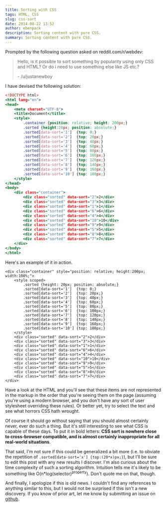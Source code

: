 ```yaml
---
title: Sorting with CSS
tags: HTML, CSS
slug: css-sort
date: 2014-08-22 13:52
author: ebenpack
description: Sorting content with pure CSS.
summary: Sorting content with pure CSS.
---
```


Prompted by the following question asked on reddit.com/r/webdev:

> Hello, is it possible to sort something by popularity using only CSS and HTML? Or do i need to use something else 
> like JS etc.?
>
> \- /u/justanewboy

I have devised the following solution:

<!--more-->

~~~~ {.html .numberLines}
<!DOCTYPE html>
<html lang="en">
<head>
    <meta charset="UTF-8">
    <title>Document</title>
    <style>
        .container {position: relative; height: 200px;}
        .sorted {height:20px; position: absolute;}
        .sorted[data-sort='1']  {top: 0;}
        .sorted[data-sort='2']  {top: 20px;}
        .sorted[data-sort='3']  {top: 40px;}
        .sorted[data-sort='4']  {top: 60px;}
        .sorted[data-sort='5']  {top: 80px;}
        .sorted[data-sort='6']  {top: 100px;}
        .sorted[data-sort='7']  {top: 120px;}
        .sorted[data-sort='8']  {top: 140px;}
        .sorted[data-sort='9']  {top: 160px;}
        .sorted[data-sort='10'] {top: 180px;}
    </style>
</head>
<body>
    <div class="container">
        <div class="sorted" data-sort="2">2</div>
        <div class="sorted" data-sort="3">3</div>
        <div class="sorted" data-sort="1">1</div>
        <div class="sorted" data-sort="6">6</div>
        <div class="sorted" data-sort="4">4</div>
        <div class="sorted" data-sort="10">10</div>
        <div class="sorted" data-sort="9">9</div>
        <div class="sorted" data-sort="5">5</div>
        <div class="sorted" data-sort="8">8</div>
        <div class="sorted" data-sort="7">7</div>
    </div>
</body>
</html>
~~~~

Here's an example of it in action.

```{=html}
<div class="container" style="position: relative; height:200px; width:100%;">
    <style scoped>
        .sorted {height: 20px; position: absolute;}
        .sorted[data-sort='1']  {top: 0;}
        .sorted[data-sort='2']  {top: 20px;}
        .sorted[data-sort='3']  {top: 40px;}
        .sorted[data-sort='4']  {top: 60px;}
        .sorted[data-sort='5']  {top: 80px;}
        .sorted[data-sort='6']  {top: 100px;}
        .sorted[data-sort='7']  {top: 120px;}
        .sorted[data-sort='8']  {top: 140px;}
        .sorted[data-sort='9']  {top: 160px;}
        .sorted[data-sort='10'] {top: 180px;}
    </style>
    <div class="sorted" data-sort="2">2</div>
    <div class="sorted" data-sort="3">3</div>
    <div class="sorted" data-sort="1">1</div>
    <div class="sorted" data-sort="6">6</div>
    <div class="sorted" data-sort="4">4</div>
    <div class="sorted" data-sort="10">10</div>
    <div class="sorted" data-sort="9">9</div>
    <div class="sorted" data-sort="5">5</div>
    <div class="sorted" data-sort="8">8</div>
    <div class="sorted" data-sort="7">7</div>
</div>
```

Have a look at the HTML and you'll see that these items are not represented in the markup in the order that you're 
seeing them on the page (assuming you're using a modern browser, and you don't have any sort of user stylesheet 
overriding these rules). Or better yet, try to select the text and see what horrors CSS hath wrought.

Of course it should go without saying that you should almost certainly never, ever do such a thing. But it's still 
interesting to see what CSS is capable of these days. To put it in bold letters: **CSS sort is nowhere close to 
cross-browser compatible, and is almost certainly inappropriate for all real-world situations**.

That said, I'm not sure if this could be generalized a bit more (i.e. to obviate the repetition of 
`.sorted[data-sort='x'] {top:(20*x)px;}`), but I'll be sure to edit this post with any new results I discover. 
I'm also curious about the time complexity of such a sorting algorithm. Intuition tells me it's likely to be something 
like O(n*log(selector)<sup>property</sup>). Don't quote me on that, though.

And finally, I apologize if this is old news. I couldn't find any references to anything similar to this, but I would 
not be surprised if this isn't a new discovery. If you know of prior art, let me know by submitting an issue on 
[github](https://github.com/ebenpack/ebenpack.github.io/issues).
